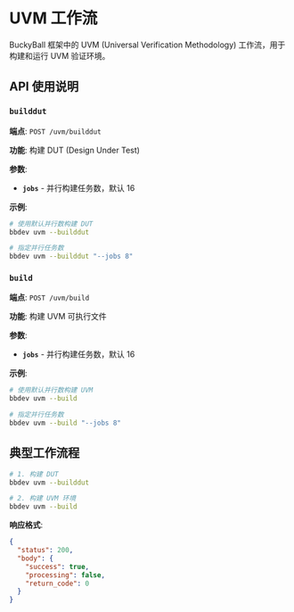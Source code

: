 # UVM 工作流

BuckyBall 框架中的 UVM (Universal Verification Methodology) 工作流，用于构建和运行 UVM 验证环境。

## API 使用说明

### `builddut`
**端点**: `POST /uvm/builddut`

**功能**: 构建 DUT (Design Under Test)

**参数**:
- **`jobs`** - 并行构建任务数，默认 16

**示例**:
```bash
# 使用默认并行数构建 DUT
bbdev uvm --builddut

# 指定并行任务数
bbdev uvm --builddut "--jobs 8"
```

### `build`
**端点**: `POST /uvm/build`

**功能**: 构建 UVM 可执行文件

**参数**:
- **`jobs`** - 并行构建任务数，默认 16

**示例**:
```bash
# 使用默认并行数构建 UVM
bbdev uvm --build

# 指定并行任务数
bbdev uvm --build "--jobs 8"
```

## 典型工作流程

```bash
# 1. 构建 DUT
bbdev uvm --builddut

# 2. 构建 UVM 环境
bbdev uvm --build
```

**响应格式**:
```json
{
  "status": 200,
  "body": {
    "success": true,
    "processing": false,
    "return_code": 0
  }
}
```
